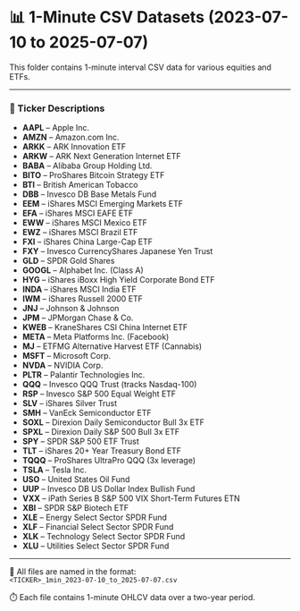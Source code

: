 # 📊 1-Minute CSV Datasets (2023-07-10 to 2025-07-07)

This folder contains 1-minute interval CSV data for various equities and ETFs.

---

### 🔹 Ticker Descriptions

- **AAPL** – Apple Inc.
- **AMZN** – Amazon.com Inc.
- **ARKK** – ARK Innovation ETF
- **ARKW** – ARK Next Generation Internet ETF
- **BABA** – Alibaba Group Holding Ltd.
- **BITO** – ProShares Bitcoin Strategy ETF
- **BTI** – British American Tobacco
- **DBB** – Invesco DB Base Metals Fund
- **EEM** – iShares MSCI Emerging Markets ETF
- **EFA** – iShares MSCI EAFE ETF
- **EWW** – iShares MSCI Mexico ETF
- **EWZ** – iShares MSCI Brazil ETF
- **FXI** – iShares China Large-Cap ETF
- **FXY** – Invesco CurrencyShares Japanese Yen Trust
- **GLD** – SPDR Gold Shares
- **GOOGL** – Alphabet Inc. (Class A)
- **HYG** – iShares iBoxx High Yield Corporate Bond ETF
- **INDA** – iShares MSCI India ETF
- **IWM** – iShares Russell 2000 ETF
- **JNJ** – Johnson & Johnson
- **JPM** – JPMorgan Chase & Co.
- **KWEB** – KraneShares CSI China Internet ETF
- **META** – Meta Platforms Inc. (Facebook)
- **MJ** – ETFMG Alternative Harvest ETF (Cannabis)
- **MSFT** – Microsoft Corp.
- **NVDA** – NVIDIA Corp.
- **PLTR** – Palantir Technologies Inc.
- **QQQ** – Invesco QQQ Trust (tracks Nasdaq-100)
- **RSP** – Invesco S&P 500 Equal Weight ETF
- **SLV** – iShares Silver Trust
- **SMH** – VanEck Semiconductor ETF
- **SOXL** – Direxion Daily Semiconductor Bull 3x ETF
- **SPXL** – Direxion Daily S&P 500 Bull 3x ETF
- **SPY** – SPDR S&P 500 ETF Trust
- **TLT** – iShares 20+ Year Treasury Bond ETF
- **TQQQ** – ProShares UltraPro QQQ (3x leverage)
- **TSLA** – Tesla Inc.
- **USO** – United States Oil Fund
- **UUP** – Invesco DB US Dollar Index Bullish Fund
- **VXX** – iPath Series B S&P 500 VIX Short-Term Futures ETN
- **XBI** – SPDR S&P Biotech ETF
- **XLE** – Energy Select Sector SPDR Fund
- **XLF** – Financial Select Sector SPDR Fund
- **XLK** – Technology Select Sector SPDR Fund
- **XLU** – Utilities Select Sector SPDR Fund

---

📁 All files are named in the format:  
`<TICKER>_1min_2023-07-10_to_2025-07-07.csv`

⏱️ Each file contains 1-minute OHLCV data over a two-year period.
